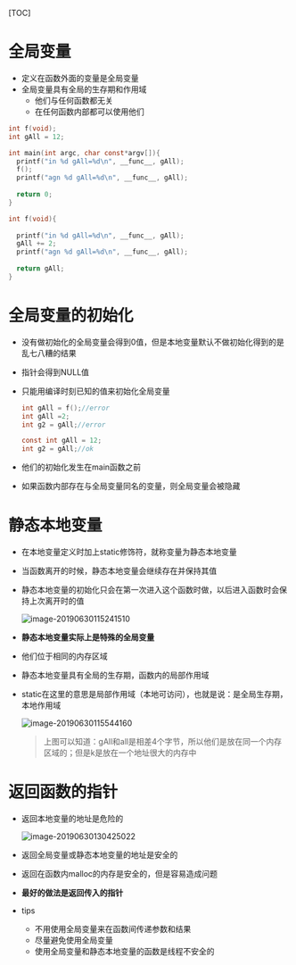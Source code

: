 [TOC]

# 全局变量

* 定义在函数外面的变量是全局变量
* 全局变量具有全局的生存期和作用域
  * 他们与任何函数都无关
  * 在任何函数内部都可以使用他们

```c
int f(void);
int gAll = 12;

int main(int argc, char const*argv[]){
  printf("in %d gAll=%d\n", __func__, gAll);
  f();
  printf("agn %d gAll=%d\n", __func__, gAll);
  
  return 0;
}

int f(void){
  
  printf("in %d gAll=%d\n", __func__, gAll);
  gAll += 2;
  printf("agn %d gAll=%d\n", __func__, gAll);
  
  return gAll;
}
```



# 全局变量的初始化

* 没有做初始化的全局变量会得到0值，但是本地变量默认不做初始化得到的是乱七八糟的结果

* 指针会得到NULL值

* 只能用编译时刻已知的值来初始化全局变量

  ```c
  int gAll = f();//error
  int gAll =2;
  int g2 = gAll;//error
  
  const int gAll = 12;
  int g2 = gAll;//ok
  ```

* 他们的初始化发生在main函数之前

* 如果函数内部存在与全局变量同名的变量，则全局变量会被隐藏



# 静态本地变量

* 在本地变量定义时加上static修饰符，就称变量为静态本地变量

* 当函数离开的时候，静态本地变量会继续存在并保持其值

* 静态本地变量的初始化只会在第一次进入这个函数时做，以后进入函数时会保持上次离开时的值

  ![image-20190630115241510](/Users/chenyansong/Documents/note/images/c_languge/image-20190630115241510.png)

* **静态本地变量实际上是特殊的全局变量**

* 他们位于相同的内存区域

* 静态本地变量具有全局的生存期，函数内的局部作用域

* static在这里的意思是局部作用域（本地可访问），也就是说：是全局生存期，本地作用域

  ![image-20190630115544160](/Users/chenyansong/Documents/note/images/c_languge/image-20190630115544160.png)

  > 上图可以知道：gAll和all是相差4个字节，所以他们是放在同一个内存区域的；但是k是放在一个地址很大的内存中

# 返回函数的指针

* 返回本地变量的地址是危险的


  ![image-20190630130425022](/Users/chenyansong/Documents/note/images/c_languge/image-20190630130425022.png)

* 返回全局变量或静态本地变量的地址是安全的

* 返回在函数内malloc的内存是安全的，但是容易造成问题

* **最好的做法是返回传入的指针**



* tips
  * 不用使用全局变量来在函数间传递参数和结果
  * 尽量避免使用全局变量
  * 使用全局变量和静态本地变量的函数是线程不安全的